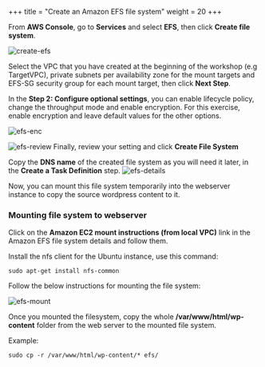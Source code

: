 +++
title = "Create an Amazon EFS file system"
weight = 20
+++

From **AWS Console**, go to **Services** and select **EFS**, then click **Create file system**.

![create-efs](/ecs/create-efs.png)

Select the VPC that you have created at the beginning of the workshop (e.g TargetVPC), private subnets per availability zone for the mount targets and EFS-SG security group for each mount target, then click **Next Step**.

In the **Step 2: Configure optional settings**, you can enable lifecycle policy, change the throughput mode and enable encryption. For this exercise, enable encryption and leave  default values for the other options.

![efs-enc](/ecs/efs-enc.png)

![efs-review](/ecs/efs-review.png)
Finally, review your setting and click **Create File System**

Copy the **DNS name** of the created file system as you will need it later, in the **Create a Task Definition** step.
![efs-details](/ecs/efs-details.png)

Now, you can mount this file system temporarily into the webserver instance to copy the source wordpress content to it.

### Mounting file system to webserver

Click on the **Amazon EC2 mount instructions (from local VPC)** link in the Amazon EFS file system details and follow them.

Install the nfs client for the Ubuntu instance, use this command:

```
sudo apt-get install nfs-common
```

Follow the below instructions for mounting the file system:

![efs-mount](/ecs/efs-mount.png)

Once you mounted the filesystem, copy the whole **/var/www/html/wp-content** folder from the web server to the mounted file system.

Example:
```
sudo cp -r /var/www/html/wp-content/* efs/
```
